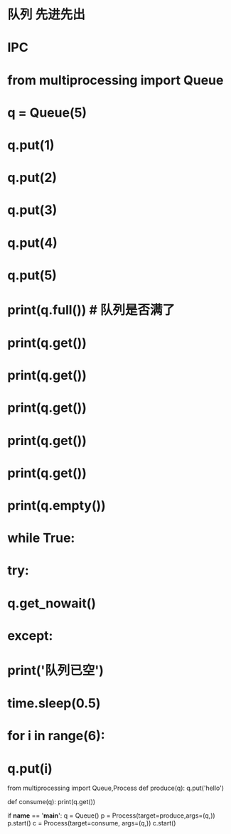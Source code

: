 # 队列 先进先出
# IPC
# from multiprocessing import Queue
# q = Queue(5)
# q.put(1)
# q.put(2)
# q.put(3)
# q.put(4)
# q.put(5)
# print(q.full())   # 队列是否满了
# print(q.get())
# print(q.get())
# print(q.get())
# print(q.get())
# print(q.get())
# print(q.empty())
# while True:
#     try:
#         q.get_nowait()
#     except:
#         print('队列已空')
#         time.sleep(0.5)
# for i in range(6):
#     q.put(i)

from multiprocessing import Queue,Process
def produce(q):
    q.put('hello')

def consume(q):
    print(q.get())

if __name__ == '__main__':
    q = Queue()
    p = Process(target=produce,args=(q,))
    p.start()
    c = Process(target=consume, args=(q,))
    c.start()

